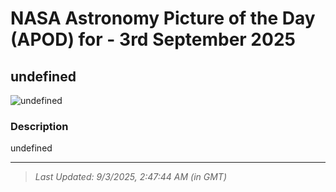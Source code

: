 
# NASA Astronomy Picture of the Day (APOD) for - 3rd September 2025
## undefined

![undefined](undefined)

### Description
undefined

---
> _Last Updated: 9/3/2025, 2:47:44 AM (in GMT)_
